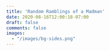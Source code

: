 ```yaml
---
title: 'Random Ramblings of a Madman'
date: 2020-08-16T12:00:18-07:00
draft: false
comments: false
images:
  - "/images/bg-sides.png"
---
```

